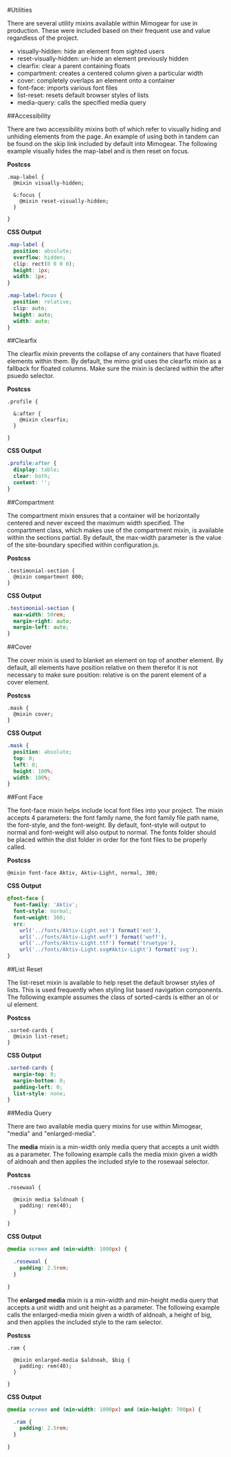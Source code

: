 #Utilities

There are several utility mixins available within Mimogear for use in production. These were included based on their frequent use and value regardless of the project.

* visually-hidden: hide an element from sighted users
* reset-visually-hidden: un-hide an element previously hidden
* clearfix: clear a parent containing floats
* compartment: creates a centered column given a particular width
* cover: completely overlaps an element onto a container
* font-face: imports various font files
* list-reset: resets default browser styles of lists
* media-query: calls the specified media query

##Accessibility

There are two accessibility mixins both of which refer to visually hiding and unhiding elements from the page. An example of using both in tandem can be found on the skip link included by default into Mimogear. The following example visually hides the map-label and is then reset on focus.

**Postcss**

```postcss
.map-label {
  @mixin visually-hidden;

  &:focus {
    @mixin reset-visually-hidden;
  }

}
```

**CSS Output**

```css
.map-label {
  position: absolute;
  overflow: hidden;
  clip: rect(0 0 0 0);
  height: 1px;
  width: 1px;
}

.map-label:focus {
  position: relative;
  clip: auto;
  height: auto;
  width: auto;
}
```

##Clearfix

The clearfix mixin prevents the collapse of any containers that have floated elements within them. By default, the mimo grid uses the clearfix mixin as a fallback for floated columns. Make sure the mixin is declared within the after psuedo selector.

**Postcss**

```postcss
.profile {

  &:after {
    @mixin clearfix;
  }

}
```

**CSS Output**

```css
.profile:after {
  display: table;
  clear: both;
  content: '';
}
```

##Compartment

The compartment mixin ensures that a container will be horizontally centered and never exceed the maximum width specified. The compartment class, which makes use of the compartment mixin, is available within the sections partial. By default, the max-width parameter is the value of the site-boundary specified within configuration.js.

**Postcss**

```postcss
.testimonial-section {
  @mixin compartment 800;
}
```

**CSS Output**

```css
.testimonial-section {
  max-width: 50rem;
  margin-right: auto;
  margin-left: auto;
}
```

##Cover

The cover mixin is used to blanket an element on top of another element. By default, all elements have position relative on them therefor it is not necessary to make sure position: relative is on the parent element of a cover element.

**Postcss**

```postcss
.mask {
  @mixin cover;
}
```

**CSS Output**

```css
.mask {
  position: absolute;
  top: 0;
  left: 0;
  height: 100%;
  width: 100%;
}
```

##Font Face

The font-face mixin helps include local font files into your project. The mixin accepts 4 parameters: the font family name, the font family file path name, the font-style, and the font-weight. By default, font-style will output to normal and font-weight will also output to normal. The fonts folder should be placed within the dist folder in order for the font files to be properly called.

**Postcss**

```postcss
@mixin font-face Aktiv, Aktiv-Light, normal, 300;
```

**CSS Output**

```css
@font-face {
  font-family: 'Aktiv';
  font-style: normal;
  font-weight: 300;
  src:
    url('../fonts/Aktiv-Light.eot') format('eot'),
    url('../fonts/Aktiv-Light.woff') format('woff'),
    url('../fonts/Aktiv-Light.ttf') format('truetype'),
    url('../fonts/Aktiv-Light.svg#Aktiv-Light') format('svg');
}
```

##List Reset

The list-reset mixin is available to help reset the default browser styles of lists. This is used frequently when styling list based navigation components. The following example assumes the class of sorted-cards is either an ol or ul element.

**Postcss**

```postcss
.sorted-cards {
  @mixin list-reset;
}
```

**CSS Output**

```CSS
.sorted-cards {
  margin-top: 0;
  margin-bottom: 0;
  padding-left: 0;
  list-style: none;
}
```

##Media Query

There are two available media query mixins for use within Mimogear, "media" and "enlarged-media".

The **media** mixin is a min-width only media query that accepts a unit width as a parameter. The following example calls the media mixin given a width of aldnoah and then applies the included style to the rosewaal selector.

**Postcss**

```postcss
.rosewaal {

  @mixin media $aldnoah {
    padding: rem(40);
  }

}
```

**CSS Output**

```css
@media screen and (min-width: 1000px) {

  .rosewaal {
    padding: 2.5rem;
  }

}
```

The **enlarged media** mixin is a min-width and min-height media query that accepts a unit width and unit height as a parameter. The following example calls the enlarged-media mixin given a width of aldnoah, a height of big, and then applies the included style to the ram selector.

**Postcss**

```postcss
.ram {

  @mixin enlarged-media $aldnoah, $big {
    padding: rem(40);
  }

}
```

**CSS Output**

```CSS
@media screen and (min-width: 1000px) and (min-height: 700px) {

  .ram {
    padding: 2.5rem;
  }

}
```
